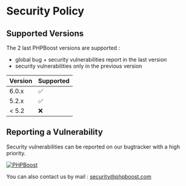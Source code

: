 # Security Policy

## Supported Versions

The 2 last PHPBoost versions are supported :
- global bug + security vulnerabilities report in the last version
- security vulnerabilities only in the previous version

| Version | Supported          |
| ------- | ------------------ |
| 6.0.x   | :white_check_mark: |
| 5.2.x   | :white_check_mark: |
| < 5.2   | :x:                |

## Reporting a Vulnerability

Security vulnerabilities can be reported on our bugtracker with a high priority.

[![PHPBoost](https://img.shields.io/badge/PHPBoost-official_website-366493)](https://www.phpboost.com/bugtracker "link to PHPBoost CMS Bugtracker")

You can also contact us by mail : security@phpboost.com
